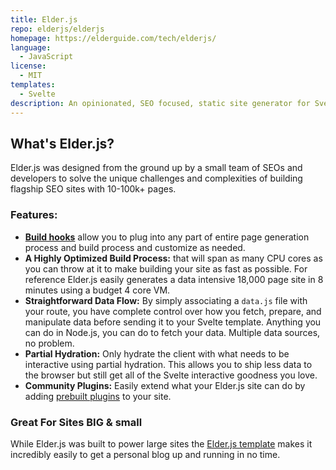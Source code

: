 ```yaml
---
title: Elder.js
repo: elderjs/elderjs
homepage: https://elderguide.com/tech/elderjs/
language:
  - JavaScript
license:
  - MIT
templates:
  - Svelte
description: An opinionated, SEO focused, static site generator for Svelte.
---
```


## What's Elder.js?

Elder.js was designed from the ground up by a small team of SEOs and developers to solve the unique challenges and complexities of building flagship SEO sites with 10-100k+ pages.

### Features:

- [**Build hooks**](https://elderguide.com/tech/elderjs/#hooks-how-to-customize-elderjs) allow you to plug into any part of entire page generation process and build process and customize as needed.
- **A Highly Optimized Build Process:** that will span as many CPU cores as you can throw at it to make building your site as fast as possible. For reference Elder.js easily generates a data intensive 18,000 page site in 8 minutes using a budget 4 core VM.
- **Straightforward Data Flow:** By simply associating a `data.js` file with your route, you have complete control over how you fetch, prepare, and manipulate data before sending it to your Svelte template.  Anything you can do in Node.js, you can do to fetch your data. Multiple data sources, no problem.
- **Partial Hydration:** Only hydrate the client with what needs to be interactive using partial hydration. This allows you to ship less data to the browser but still get all of the Svelte interactive goodness you love.
- **Community Plugins:** Easily extend what your Elder.js site can do by adding [prebuilt plugins](https://github.com/Elderjs/plugins) to your site.


### Great For Sites BIG & small

While Elder.js was built to power large sites the [Elder.js template](https://github.com/Elderjs/template) makes it incredibly easily to get a personal blog up and running in no time.
